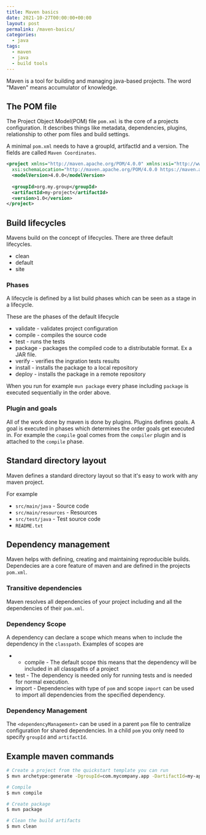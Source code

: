 ```yaml
---
title: Maven basics
date: 2021-10-27T00:00:00+00:00
layout: post
permalink: /maven-basics/
categories:
  - java
tags:
  - maven
  - java
  - build tools
---
```


Maven is a tool for building and managing java-based projects. The word "Maven" means accumulator of knowledge.

## The POM file
The Project Object Model(POM) file `pom.xml` is the core of a projects configuration. It describes things like metadata, dependencies, plugins, relationship to other pom files and build settings.

A minimal `pom.xml` needs to have a groupId, artifactId and a version. The fields are called `Maven Coordinates`.
```xml
<project xmlns="http://maven.apache.org/POM/4.0.0" xmlns:xsi="http://www.w3.org/2001/XMLSchema-instance"
  xsi:schemaLocation="http://maven.apache.org/POM/4.0.0 https://maven.apache.org/xsd/maven-4.0.0.xsd">
  <modelVersion>4.0.0</modelVersion>
 
  <groupId>org.my.group</groupId>
  <artifactId>my-project</artifactId>
  <version>1.0</version>
</project>
```

## Build lifecycles
Mavens build on the concept of lifecycles. There are three default lifecycles.

* clean
* default 
* site

### Phases
A lifecycle is defined by a list build phases which can be seen as a stage in a lifecycle.

These are the phases of the default lifecycle
* validate - validates project configuration
* compile - compiles the source code
* test - runs the tests
* package - packages the compiled code to a distributable format. Ex a JAR file.
* verify - verifies the ingration tests results
* install - installs the package to a local repository
* deploy - installs the package in a remote repository

When you run for example `mvn package` every phase including `package` is executed sequentially in the order above.

### Plugin and goals
All of the work done by maven is done by plugins. Plugins defines goals. A goal is executed in phases which determines the order goals get executed in. For example the `compile` goal comes from the `compiler` plugin and is attached to the `compile` phase.

## Standard directory layout
Maven defines a standard directory layout so that it's easy to work with any maven project.

For example 
* `src/main/java` - Source code
* `src/main/resources` - Resources
* `src/test/java` - Test source code
* `README.txt`

## Dependency management
Maven helps with defining, creating and maintaining reproducible builds. Dependecies are a core feature of maven and are defined in the projects `pom.xml`.

### Transitive dependencies
Maven resolves all dependencies of your project including and all the dependencies of their `pom.xml`. 


### Dependency Scope
A dependency can declare a scope which means when to include the dependency in the `classpath`. Examples of scopes are
* - compile - The default scope this means that the dependency will be included in all classpaths of a project
* test - The dependency is needed only for running tests and is needed for normal execution.
* import - Dependencies with type of `pom` and scope `import` can be used to import all dependencies from the specified dependency.

### Dependency Management
The `<dependencyManagement>` can be used in a parent `pom` file to centralize configuration for shared dependencies. In a child `pom` you only need to specify `groupId` and `artifactId`.


## Example maven commands

```sh
# Create a project from the quickstart template you can run
$ mvn archetype:generate -DgroupId=com.mycompany.app -DartifactId=my-app -DarchetypeArtifactId=maven-archetype-quickstart -DarchetypeVersion=1.4 -DinteractiveMode=false

# Compile
$ mvn compile

# Create package
$ mvn package

# Clean the build artifacts
$ mvn clean
```